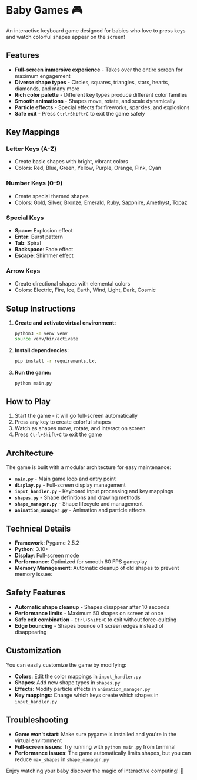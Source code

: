 # Baby Games 🎮

An interactive keyboard game designed for babies who love to press keys and watch colorful shapes appear on the screen!

## Features

- **Full-screen immersive experience** - Takes over the entire screen for maximum engagement
- **Diverse shape types** - Circles, squares, triangles, stars, hearts, diamonds, and many more
- **Rich color palette** - Different key types produce different color families
- **Smooth animations** - Shapes move, rotate, and scale dynamically
- **Particle effects** - Special effects for fireworks, sparkles, and explosions
- **Safe exit** - Press `Ctrl+Shift+C` to exit the game safely

## Key Mappings

### Letter Keys (A-Z)
- Create basic shapes with bright, vibrant colors
- Colors: Red, Blue, Green, Yellow, Purple, Orange, Pink, Cyan

### Number Keys (0-9)
- Create special themed shapes
- Colors: Gold, Silver, Bronze, Emerald, Ruby, Sapphire, Amethyst, Topaz

### Special Keys
- **Space**: Explosion effect
- **Enter**: Burst pattern
- **Tab**: Spiral
- **Backspace**: Fade effect
- **Escape**: Shimmer effect

### Arrow Keys
- Create directional shapes with elemental colors
- Colors: Electric, Fire, Ice, Earth, Wind, Light, Dark, Cosmic

## Setup Instructions

1. **Create and activate virtual environment:**
   ```bash
   python3 -m venv venv
   source venv/bin/activate
   ```

2. **Install dependencies:**
   ```bash
   pip install -r requirements.txt
   ```

3. **Run the game:**
   ```bash
   python main.py
   ```

## How to Play

1. Start the game - it will go full-screen automatically
2. Press any key to create colorful shapes
3. Watch as shapes move, rotate, and interact on screen
4. Press `Ctrl+Shift+C` to exit the game

## Architecture

The game is built with a modular architecture for easy maintenance:

- **`main.py`** - Main game loop and entry point
- **`display.py`** - Full-screen display management
- **`input_handler.py`** - Keyboard input processing and key mappings
- **`shapes.py`** - Shape definitions and drawing methods
- **`shape_manager.py`** - Shape lifecycle and management
- **`animation_manager.py`** - Animation and particle effects

## Technical Details

- **Framework**: Pygame 2.5.2
- **Python**: 3.10+
- **Display**: Full-screen mode
- **Performance**: Optimized for smooth 60 FPS gameplay
- **Memory Management**: Automatic cleanup of old shapes to prevent memory issues

## Safety Features

- **Automatic shape cleanup** - Shapes disappear after 10 seconds
- **Performance limits** - Maximum 50 shapes on screen at once
- **Safe exit combination** - `Ctrl+Shift+C` to exit without force-quitting
- **Edge bouncing** - Shapes bounce off screen edges instead of disappearing

## Customization

You can easily customize the game by modifying:

- **Colors**: Edit the color mappings in `input_handler.py`
- **Shapes**: Add new shape types in `shapes.py`
- **Effects**: Modify particle effects in `animation_manager.py`
- **Key mappings**: Change which keys create which shapes in `input_handler.py`

## Troubleshooting

- **Game won't start**: Make sure pygame is installed and you're in the virtual environment
- **Full-screen issues**: Try running with `python main.py` from terminal
- **Performance issues**: The game automatically limits shapes, but you can reduce `max_shapes` in `shape_manager.py`

Enjoy watching your baby discover the magic of interactive computing! 🎉